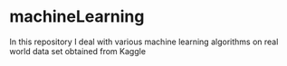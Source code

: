 # machineLearning

In this repository I deal with various machine learning algorithms on real world data set obtained from Kaggle
